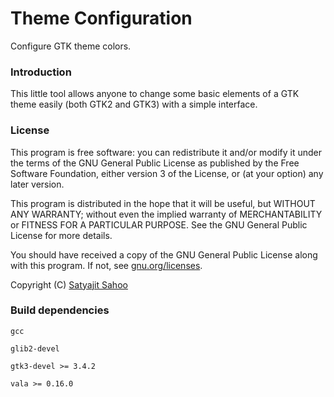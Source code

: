 Theme Configuration
=====================

Configure GTK theme colors.

### Introduction

This little tool allows anyone to change some basic elements of a GTK theme easily (both GTK2 and GTK3) with a simple interface.

### License

This program is free software: you can redistribute it and/or modify it under the terms of the GNU General Public License as published by the Free Software Foundation, either version 3 of the License, or (at your option) any later version.

This program is distributed in the hope that it will be useful, but WITHOUT ANY WARRANTY; without even the implied warranty of MERCHANTABILITY or FITNESS FOR A PARTICULAR PURPOSE. See the GNU General Public License for more details.

You should have received a copy of the GNU General Public License along with this program.  If not, see [gnu.org/licenses](http://www.gnu.org/licenses/).

Copyright (C) [Satyajit Sahoo](mailto:satyajit.happy@gmail.com)

### Build dependencies

`gcc`

`glib2-devel`

`gtk3-devel >= 3.4.2`

`vala >= 0.16.0`
